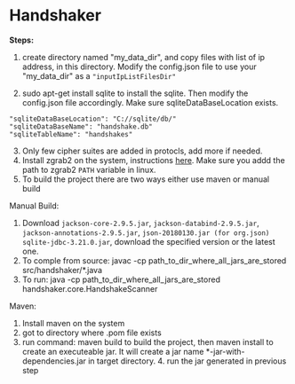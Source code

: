 # Handshaker
**Steps:**
1. create directory named "my_data_dir", and copy files with list of ip address, in this directory. Modify the config.json file to use your "my_data_dir" as a `"inputIpListFilesDir"`
	
2. sudo apt-get install sqlite to install the sqlite. Then modify the config.json file accordingly. Make sure sqliteDataBaseLocation exists.
```
"sqliteDataBaseLocation": "C://sqlite/db/"
"sqliteDataBaseName": "handshake.db"
"sqliteTableName": "handshakes"
```
3. Only few cipher suites are added in protocls, add more if needed.
4. Install zgrab2 on the system, instructions [here](https://github.com/zmap/zgrab2). Make sure you addd the path to zgrab2 `PATH` variable in linux.
4. To build the project there are two ways either use maven or manual build

Manual Build:
  1. Download `jackson-core-2.9.5.jar`, `jackson-databind-2.9.5.jar`, `jackson-annotations-2.9.5.jar`, `json-20180130.jar (for org.json)`       `sqlite-jdbc-3.21.0.jar`, download the specified version or the latest one.
  2. To comple from source: javac -cp path_to_dir_where_all_jars_are_stored src/handshaker/*.java
  3. To run: java -cp path_to_dir_where_all_jars_are_stored handshaker.core.HandshakeScanner
    
Maven:
  1. Install maven on the system
  2. got to directory where .pom file exists
  3. run command: maven build to build the project, then maven install to create an executeable jar. It will create a jar name *-jar-with-dependencies.jar in target directory.
	4. run the jar generated in previous step
